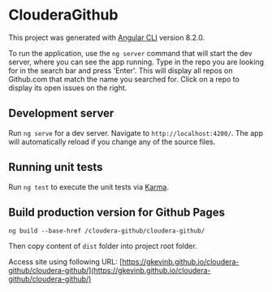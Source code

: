 # ClouderaGithub

This project was generated with [Angular CLI](https://github.com/angular/angular-cli) version 8.2.0.

To run the application, use the `ng server` command that will start the dev server, where you can see the app running. Type in the repo you are looking for in the search bar and press 'Enter'. This will display all repos on Github.com that match the name you searched for. Click on a repo to display its open issues on the right.

## Development server

Run `ng serve` for a dev server. Navigate to `http://localhost:4200/`. The app will automatically reload if you change any of the source files.

## Running unit tests

Run `ng test` to execute the unit tests via [Karma](https://karma-runner.github.io).


## Build production version for Github Pages

```
ng build --base-href /cloudera-github/cloudera-github/
```

Then copy content of `dist` folder into project root folder.

Access site using following URL: [https://gkevinb.github.io/cloudera-github/cloudera-github/](https://gkevinb.github.io/cloudera-github/cloudera-github/)